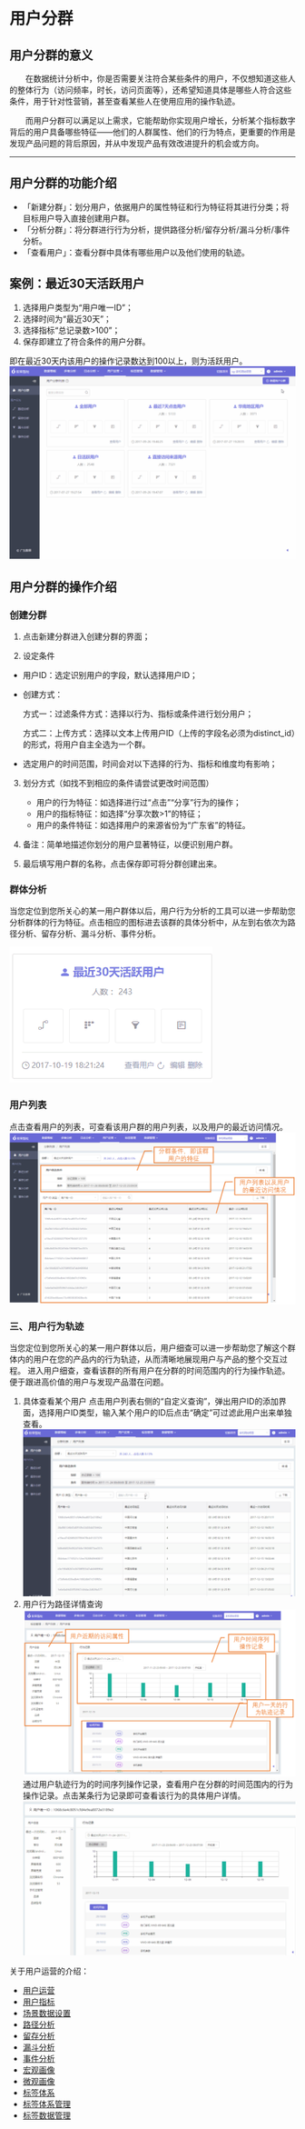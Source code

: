 # 用户分群
## 用户分群的意义
&emsp;&emsp;在数据统计分析中，你是否需要关注符合某些条件的用户，不仅想知道这些人的整体行为（访问频率，时长，访问页面等），还希望知道具体是哪些人符合这些条件，用于针对性营销，甚至查看某些人在使用应用的操作轨迹。

&emsp;&emsp;而用户分群可以满足以上需求，它能帮助你实现用户增长，分析某个指标数字背后的用户具备哪些特征——他们的人群属性、他们的行为特点，更重要的作用是发现产品问题的背后原因，并从中发现产品有效改进提升的机会或方向。

***  

## 用户分群的功能介绍
* 「新建分群」：划分用户，依据用户的属性特征和行为特征将其进行分类；将目标用户导入直接创建用户群。
* 「分析分群」：将分群进行行为分析，提供路径分析/留存分析/漏斗分析/事件分析。
* 「查看用户」：查看分群中具体有哪些用户以及他们使用的轨迹。

## 案例：最近30天活跃用户
1. 选择用户类型为“用户唯一ID”；
2. 选择时间为“最近30天”；
3. 选择指标“总记录数>100”；
4. 保存即建立了符合条件的用户分群。

即在最近30天内该用户的操作记录数达到100以上，则为活跃用户。
![](/assets/user/user-1.gif)

## 用户分群的操作介绍
### 创建分群
1.	点击新建分群进入创建分群的界面；

2.	设定条件

* 用户ID：选定识别用户的字段，默认选择用户ID；
* 创建方式：

    方式一：过滤条件方式：选择以行为、指标或条件进行划分用户；

    方式二：上传方式：选择以文本上传用户ID（上传的字段名必须为distinct_id）的形式，将用户自主全选为一个群。
* 选定用户的时间范围，时间会对以下选择的行为、指标和维度均有影响；

3.	划分方式（如找不到相应的条件请尝试更改时间范围）
    * 用户的行为特征：如选择进行过“点击”“分享”行为的操作；
    * 用户的指标特征：如选择“分享次数>1”的特征；
    * 用户的条件特征：如选择用户的来源省份为“广东省”的特征。

4.	备注：简单地描述你划分的用户显著特征，以便识别用户群。

5.	最后填写用户群的名称，点击保存即可将分群创建出来。


### 群体分析
当您定位到您所关心的某一用户群体以后，用户行为分析的工具可以进一步帮助您分析群体的行为特征。点击相应的图标进去该群的具体分析中，从左到右依次为路径分析、留存分析、漏斗分析、事件分析。

![](/assets/user/user-2.gif)

### 用户列表
点击查看用户的列表，可查看该用户群的用户列表，以及用户的最近访问情况。
![](/assets/user/user-5.png)

### 三、用户行为轨迹 <div id="behavior-trace"></div>
当您定位到您所关心的某一用户群体以后，用户细查可以进一步帮助您了解这个群体内的用户在您的产品内的行为轨迹，从而清晰地展现用户与产品的整个交互过程。
进入用户细查，查看该群的所有用户在分群的时间范围内的行为操作轨迹。便于跟进高价值的用户与发现产品潜在问题。
1.	具体查看某个用户
点击用户列表右侧的“自定义查询”，弹出用户ID的添加界面，选择用户ID类型，输入某个用户的ID后点击“确定”可过滤此用户出来单独查看。
![](/assets/user/user-3.gif)
2.	用户行为路径详情查询
![](/assets/user/user-4.png)
通过用户轨迹行为的时间序列操作记录，查看用户在分群的时间范围内的行为操作记录。点击某条行为记录即可查看该行为的具体用户详情。
![](/assets/user/user-6.gif)


关于用户运营的介绍：
  * [用户运营](user-operation.md)
  * [用户指标](user-quota.md)
  * [场景数据设置](user-operation.md#scene-setting)
  * [路径分析](path-analytics.md)
  * [留存分析](retation-analytics.md)
  * [漏斗分析](funnel-analytics.md)
  * [事件分析](event-analytics.md)
  * [宏观画像](macro-portrait.md)
  * [微观画像](micro-portrait.md)
  * [标签体系](tag-system.md)      
  * [标签体系管理](tag-system-manager.md)  
  * [标签数据管理](tag-data-manager.md)  